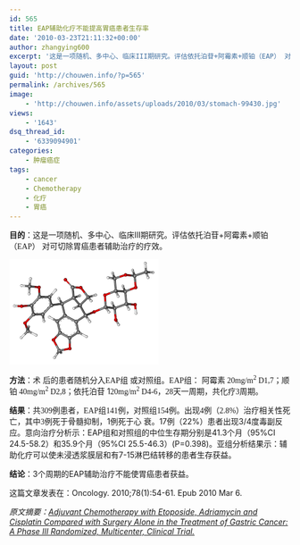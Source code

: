 ```yaml
---
id: 565
title: EAP辅助化疗不能提高胃癌患者生存率
date: '2010-03-23T21:11:32+00:00'
author: zhangying600
excerpt: '这是一项随机、多中心、临床III期研究。评估依托泊苷+阿霉素+顺铂（EAP） 对可切除胃癌患者辅助治疗的疗效。术 后的患者随机分入EAP组 或对照组。EAP组： 阿霉素 20mg/m2 D1,7；顺铂 40mg/m2  D2,8；依托泊苷 120mg/m2 D4-6，28天一周期，共化疗3周期。共309例患者，EAP组141例，对照组154例。出现4例（2.8%）治疗相关性死亡，其中3例死于骨髓抑制，1例死于心 衰。17例（22%）患者出现3/4度毒副反应。意向治疗分析示：EAP组和对照组的中位生存期分别是41.3个月（95%CI 24.5-58.2）和35.9个月（95%CI 25.5-46.3）(P=0.398)。亚组分析结果示：辅助化疗可以使未浸透浆膜层和有7-15淋巴结转移的患者生存获益。'
layout: post
guid: 'http://chouwen.info/?p=565'
permalink: /archives/565
image:
    - 'http://chouwen.info/assets/uploads/2010/03/stomach-99430.jpg'
views:
    - '1643'
dsq_thread_id:
    - '6339094901'
categories:
    - 肿瘤癌症
tags:
    - cancer
    - Chemotherapy
    - 化疗
    - 胃癌
---
```


**目的**：这是一项随机、多中心、临床III期研究。评估依托泊苷+阿霉素+顺铂（<span style="font-family: Times New Roman;">EAP</span>） 对可切除胃癌患者辅助治疗的疗效。

![](/assets/uploads/2010/03/下载.png)

**方法**：术 后的患者随机分入<span style="font-family: Times New Roman;">EAP</span>组 或对照组。<span style="font-family: Times New Roman;">EAP</span>组： 阿霉素<span style="font-family: Times New Roman;"> 20mg/m<sup>2</sup> D1,7；</span>顺铂<span style="font-family: Times New Roman;"> 40mg/m<sup>2</sup> D2,8</span>；依托泊苷 1<span style="font-family: Times New Roman;">20mg/m<sup>2</sup> D4-6</span>，<span style="font-family: Times New Roman;">28</span>天一周期，共化疗<span style="font-family: Times New Roman;">3</span>周期。

**结果**：共<span style="font-family: Times New Roman;">309</span>例患者，<span style="font-family: Times New Roman;">EAP</span>组<span style="font-family: Times New Roman;">141</span>例，对照组<span style="font-family: Times New Roman;">154</span>例。出现<span style="font-family: Times New Roman;">4</span>例（<span style="font-family: Times New Roman;">2.8%</span>）治疗相关性死亡，其中<span style="font-family: Times New Roman;">3</span>例死于骨髓抑制，1例死于心 衰。17例（22%）患者出现3/4度毒副反应。意向治疗分析示：EAP组和对照组的中位生存期分别是41.3个月（95%CI 24.5-58.2）和35.9个月（95%CI 25.5-46.3）(P=0.398)。亚组分析结果示：辅助化疗可以使未浸透浆膜层和有7-15淋巴结转移的患者生存获益。

**结论**：3个周期的EAP辅助治疗不能使胃癌患者获益。

这篇文章发表在：Oncology. 2010;78(1):54-61. Epub 2010 Mar 6.

*原文摘要：[Adjuvant Chemotherapy with Etoposide, Adriamycin and Cisplatin Compared with Surgery Alone in the Treatment of Gastric Cancer: A Phase III Randomized, Multicenter, Clinical Trial.](http://www.ncbi.nlm.nih.gov/pubmed/20215786)*